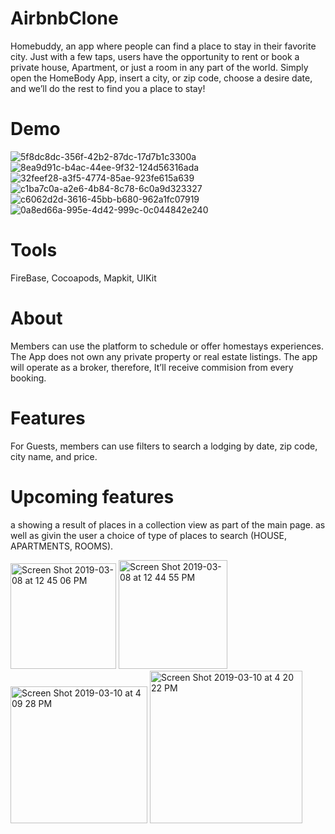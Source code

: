 # AirbnbClone

Homebuddy, an app where people can find a place to stay in their favorite city.
Just with a few taps, users have the opportunity to rent or book a private house,
Apartment,  or just a room in any part of the world. Simply open the HomeBody App, insert a city, or zip code, choose a desire date, and we’ll do the rest to find you a place to stay!

# Demo
![5f8dc8dc-356f-42b2-87dc-17d7b1c3300a](https://user-images.githubusercontent.com/43827399/54047916-551f4500-41a6-11e9-97a4-924dec9d4314.GIF)
![8ea9d91c-b4ac-44ee-9f32-124d56316ada](https://user-images.githubusercontent.com/43827399/54047917-551f4500-41a6-11e9-904c-9f754e71c877.GIF)
![32feef28-a3f5-4774-85ae-923fe615a639](https://user-images.githubusercontent.com/43827399/54047918-551f4500-41a6-11e9-9f9c-1d19bf045c57.GIF)
![c1ba7c0a-a2e6-4b84-8c78-6c0a9d323327](https://user-images.githubusercontent.com/43827399/54047919-55b7db80-41a6-11e9-988f-84f6a82c1265.GIF)
![c6062d2d-3616-45bb-b680-962a1fc07919](https://user-images.githubusercontent.com/43827399/54047920-55b7db80-41a6-11e9-8230-c44f2cb93526.GIF)
![0a8ed66a-995e-4d42-999c-0c044842e240](https://user-images.githubusercontent.com/43827399/54047915-551f4500-41a6-11e9-91e8-9ce4a6d09df4.GIF)
 
 # Tools 
FireBase, Cocoapods, Mapkit, UIKit

# About
 Members can use the platform to schedule or offer homestays experiences. The App does not own any private property or real estate listings. The app will operate as a broker, therefore, It’ll receive commision from every booking.
 
 # Features
 For Guests, members can use filters to search a lodging by date, zip code, city name, and price.

# Upcoming features
a showing a result of places in a collection view as part of the main page. as well as givin the user a choice of type of places to search (HOUSE, APARTMENTS, ROOMS).

<img width="169" alt="Screen Shot 2019-03-08 at 12 45 06 PM" src="https://user-images.githubusercontent.com/43827399/54078259-35197f80-4293-11e9-9dc2-b1637f6d7028.png"> <img width="174" alt="Screen Shot 2019-03-08 at 12 44 55 PM" src="https://user-images.githubusercontent.com/43827399/54078260-35197f80-4293-11e9-87ce-eb4c86d67b3d.png"> <img width="219" alt="Screen Shot 2019-03-10 at 4 09 28 PM" src="https://user-images.githubusercontent.com/43827399/54090855-fea13a80-434e-11e9-97c0-f3eedc5f8f51.png"> <img width="244" alt="Screen Shot 2019-03-10 at 4 20 22 PM" src="https://user-images.githubusercontent.com/43827399/54090958-73c13f80-4350-11e9-9c93-e4edf0f75364.png">

